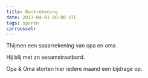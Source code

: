 ```yaml
---
title: Bankrekening
date: 2013-04-01 00:00 UTC
tags: sparen
carroussel:
---
```

Thijmen een spaarrekening van opa en oma. 

Hij blij met zn sesamstraatbord.

Opa & Oma storten hier iedere maand een bijdrage op.
